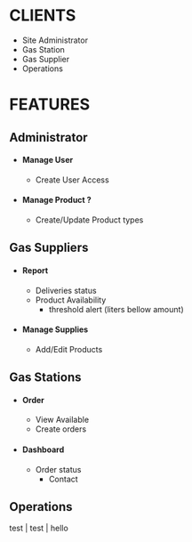 # CLIENTS

* Site Administrator
* Gas Station
* Gas Supplier
* Operations


# FEATURES

## Administrator
* #### Manage User
  * Create User Access
* #### Manage Product ?
  * Create/Update Product types



## Gas Suppliers
* #### Report
  * Deliveries status
  * Product Availability
    * threshold alert (liters bellow amount)
* #### Manage Supplies
  * Add/Edit Products


## Gas Stations
* #### Order
  * View Available
  * Create orders
* #### Dashboard
  * Order status
    * Contact


## Operations

test | test | hello
